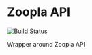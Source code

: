 # Zoopla API

[![Build Status](https://travis-ci.org/mindriot101/zooplaapi.svg?branch=master)](https://travis-ci.org/mindriot101/zooplaapi)

Wrapper around Zoopla API
